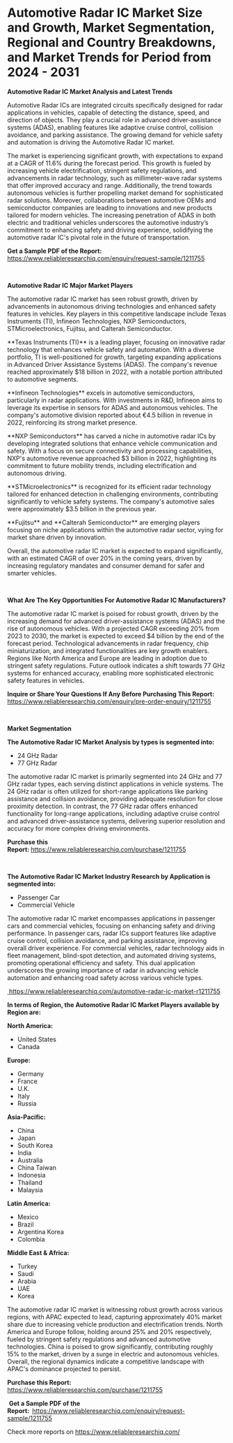 <p><h1>Automotive Radar IC Market Size and Growth, Market Segmentation, Regional and Country Breakdowns, and Market Trends for Period from 2024 -  2031</h1></p><p><strong>Automotive Radar IC Market Analysis and Latest Trends</strong></p>
<p><p>Automotive Radar ICs are integrated circuits specifically designed for radar applications in vehicles, capable of detecting the distance, speed, and direction of objects. They play a crucial role in advanced driver-assistance systems (ADAS), enabling features like adaptive cruise control, collision avoidance, and parking assistance. The growing demand for vehicle safety and automation is driving the Automotive Radar IC market.</p><p>The market is experiencing significant growth, with expectations to expand at a CAGR of 11.6% during the forecast period. This growth is fueled by increasing vehicle electrification, stringent safety regulations, and advancements in radar technology, such as millimeter-wave radar systems that offer improved accuracy and range. Additionally, the trend towards autonomous vehicles is further propelling market demand for sophisticated radar solutions. Moreover, collaborations between automotive OEMs and semiconductor companies are leading to innovations and new products tailored for modern vehicles. The increasing penetration of ADAS in both electric and traditional vehicles underscores the automotive industry’s commitment to enhancing safety and driving experience, solidifying the automotive radar IC's pivotal role in the future of transportation.</p></p>
<p><strong>Get a Sample PDF of the Report:&nbsp;</strong> <a href="https://www.reliableresearchiq.com/enquiry/request-sample/1211755?utm_campaign=1927&utm_medium=2&utm_source=Github&utm_content=ia&utm_term=27122024&utm_id=automotive-radar-ic">https://www.reliableresearchiq.com/enquiry/request-sample/1211755</a></p>
<p>&nbsp;</p>
<p><strong>Automotive Radar IC Major Market Players</strong></p>
<p><p>The automotive radar IC market has seen robust growth, driven by advancements in autonomous driving technologies and enhanced safety features in vehicles. Key players in this competitive landscape include Texas Instruments (TI), Infineon Technologies, NXP Semiconductors, STMicroelectronics, Fujitsu, and Calterah Semiconductor.</p><p>**Texas Instruments (TI)** is a leading player, focusing on innovative radar technology that enhances vehicle safety and automation. With a diverse portfolio, TI is well-positioned for growth, targeting expanding applications in Advanced Driver Assistance Systems (ADAS). The company's revenue reached approximately $18 billion in 2022, with a notable portion attributed to automotive segments.</p><p>**Infineon Technologies** excels in automotive semiconductors, particularly in radar applications. With investments in R&D, Infineon aims to leverage its expertise in sensors for ADAS and autonomous vehicles. The company's automotive division reported about €4.5 billion in revenue in 2022, reinforcing its strong market presence.</p><p>**NXP Semiconductors** has carved a niche in automotive radar ICs by developing integrated solutions that enhance vehicle communication and safety. With a focus on secure connectivity and processing capabilities, NXP's automotive revenue approached $3 billion in 2022, highlighting its commitment to future mobility trends, including electrification and autonomous driving.</p><p>**STMicroelectronics** is recognized for its efficient radar technology tailored for enhanced detection in challenging environments, contributing significantly to vehicle safety systems. The company's automotive sales were approximately $3.5 billion in the previous year.</p><p>**Fujitsu** and **Calterah Semiconductor** are emerging players focusing on niche applications within the automotive radar sector, vying for market share driven by innovation.</p><p>Overall, the automotive radar IC market is expected to expand significantly, with an estimated CAGR of over 20% in the coming years, driven by increasing regulatory mandates and consumer demand for safer and smarter vehicles.</p></p>
<p>&nbsp;</p>
<p><strong>What Are The Key Opportunities For Automotive Radar IC Manufacturers?</strong></p>
<p><p>The automotive radar IC market is poised for robust growth, driven by the increasing demand for advanced driver-assistance systems (ADAS) and the rise of autonomous vehicles. With a projected CAGR exceeding 20% from 2023 to 2030, the market is expected to exceed $4 billion by the end of the forecast period. Technological advancements in radar frequency, chip miniaturization, and integrated functionalities are key growth enablers. Regions like North America and Europe are leading in adoption due to stringent safety regulations. Future outlook indicates a shift towards 77 GHz systems for enhanced accuracy, enabling more sophisticated electronic safety features in vehicles.</p></p>
<p><strong>Inquire or Share Your Questions If Any Before Purchasing This Report:</strong> <a href="https://www.reliableresearchiq.com/enquiry/pre-order-enquiry/1211755?utm_campaign=1927&utm_medium=2&utm_source=Github&utm_content=ia&utm_term=27122024&utm_id=automotive-radar-ic">https://www.reliableresearchiq.com/enquiry/pre-order-enquiry/1211755</a></p>
<p>&nbsp;</p>
<p><strong>Market Segmentation</strong></p>
<p><strong>The Automotive Radar IC Market Analysis by types is segmented into:</strong></p>
<p><ul><li>24 GHz Radar</li><li>77 GHz Radar</li></ul></p>
<p><p>The automotive radar IC market is primarily segmented into 24 GHz and 77 GHz radar types, each serving distinct applications in vehicle systems. The 24 GHz radar is often utilized for short-range applications like parking assistance and collision avoidance, providing adequate resolution for close proximity detection. In contrast, the 77 GHz radar offers enhanced functionality for long-range applications, including adaptive cruise control and advanced driver-assistance systems, delivering superior resolution and accuracy for more complex driving environments.</p></p>
<p><strong>Purchase this Report:&nbsp;</strong><a href="https://www.reliableresearchiq.com/purchase/1211755?utm_campaign=1927&utm_medium=2&utm_source=Github&utm_content=ia&utm_term=27122024&utm_id=automotive-radar-ic">https://www.reliableresearchiq.com/purchase/1211755</a></p>
<p>&nbsp;</p>
<p><strong>The Automotive Radar IC Market Industry Research by Application is segmented into:</strong></p>
<p><ul><li>Passenger Car</li><li>Commercial Vehicle</li></ul></p>
<p><p>The automotive radar IC market encompasses applications in passenger cars and commercial vehicles, focusing on enhancing safety and driving performance. In passenger cars, radar ICs support features like adaptive cruise control, collision avoidance, and parking assistance, improving overall driver experience. For commercial vehicles, radar technology aids in fleet management, blind-spot detection, and automated driving systems, promoting operational efficiency and safety. This dual application underscores the growing importance of radar in advancing vehicle automation and enhancing road safety across various vehicle types.</p></p>
<p><a href="https://www.reliableresearchiq.com/automotive-radar-ic-market-r1211755?utm_campaign=1927&utm_medium=2&utm_source=Github&utm_content=ia&utm_term=27122024&utm_id=automotive-radar-ic">&nbsp;https://www.reliableresearchiq.com/automotive-radar-ic-market-r1211755</a></p>
<p><strong>In terms of Region, the Automotive Radar IC Market Players available by Region are:</strong></p>
<p>
    <p> <strong> North America: </strong>
        <ul>
            <li>United States</li>
            <li>Canada</li>
        </ul>
        </p> 
    <p> <strong> Europe: </strong>
        <ul>
            <li>Germany</li>
            <li>France</li>
            <li>U.K.</li>
            <li>Italy</li>
            <li>Russia</li>
        </ul>
        </p> 
    <p> <strong> Asia-Pacific: </strong>
        <ul>
            <li>China</li>
            <li>Japan</li>
            <li>South Korea</li>
            <li>India</li>
            <li>Australia</li>
            <li>China Taiwan</li>
            <li>Indonesia</li>
            <li>Thailand</li>
            <li>Malaysia</li>
        </ul>
        </p> 
    <p> <strong> Latin America: </strong>
        <ul>
            <li>Mexico</li>
            <li>Brazil</li>
            <li>Argentina Korea</li>
            <li>Colombia</li>
        </ul>
        </p> 
    <p> <strong> Middle East & Africa: </strong>
        <ul>
            <li>Turkey</li>
            <li>Saudi</li>
            <li>Arabia</li>
            <li>UAE</li>
            <li>Korea</li>
        </ul>
    </p>
    </p>
<p><p>The automotive radar IC market is witnessing robust growth across various regions, with APAC expected to lead, capturing approximately 40% market share due to increasing vehicle production and electrification trends. North America and Europe follow, holding around 25% and 20% respectively, fueled by stringent safety regulations and advanced automotive technologies. China is poised to grow significantly, contributing roughly 15% to the market, driven by a surge in electric and autonomous vehicles. Overall, the regional dynamics indicate a competitive landscape with APAC's dominance projected to persist.</p></p>
<p><strong>Purchase this Report: </strong><a href="https://www.reliableresearchiq.com/purchase/1211755?utm_campaign=1927&utm_medium=2&utm_source=Github&utm_content=ia&utm_term=27122024&utm_id=automotive-radar-ic">https://www.reliableresearchiq.com/purchase/1211755</a></p>
<p>&nbsp;<strong>Get a Sample PDF of the Report:&nbsp;&nbsp;</strong><a href="https://www.reliableresearchiq.com/enquiry/request-sample/1211755?utm_campaign=1927&utm_medium=2&utm_source=Github&utm_content=ia&utm_term=27122024&utm_id=automotive-radar-ic">https://www.reliableresearchiq.com/enquiry/request-sample/1211755</a></p>
<p><strong></strong></p>
<p>Check more reports on <a href="https://www.reliableresearchiq.com/?utm_campaign=1927&utm_medium=2&utm_source=Github&utm_content=ia&utm_term=27122024&utm_id=automotive-radar-ic">https://www.reliableresearchiq.com/</a></p>